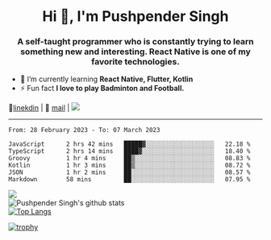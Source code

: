 <h1 align="center">Hi 👋, I'm Pushpender Singh</h1>
<h3 align="center">A self-taught programmer who is constantly trying to learn something new and interesting. React Native is one of my favorite technologies.</h3>

- 🌱 I’m currently learning **React Native, Flutter, Kotlin**
- ⚡ Fun fact **I love to play Badminton and Football.**

👔[linekdin](https://www.linkedin.com/in/pushpender-singh-240061202/) | 📧 [mail](mailto:pushpendersingh@p2devs.com) | ![](https://komarev.com/ghpvc/?username=pushpender-singh-ap&color=blue)


---

<!--START_SECTION:waka-->

```text
From: 28 February 2023 - To: 07 March 2023

JavaScript      2 hrs 42 mins   █████▓░░░░░░░░░░░░░░░░░░░   22.18 %
TypeScript      2 hrs 14 mins   ████▓░░░░░░░░░░░░░░░░░░░░   18.40 %
Groovy          1 hr 4 mins     ██▒░░░░░░░░░░░░░░░░░░░░░░   08.83 %
Kotlin          1 hr 3 mins     ██▒░░░░░░░░░░░░░░░░░░░░░░   08.72 %
JSON            1 hr 2 mins     ██░░░░░░░░░░░░░░░░░░░░░░░   08.57 %
Markdown        58 mins         ██░░░░░░░░░░░░░░░░░░░░░░░   07.95 %
```

<!--END_SECTION:waka-->

<img align="left" src="https://github-readme-streak-stats.herokuapp.com/?user=pushpender-singh-ap&theme=dark" /></br>
![Pushpender Singh's github stats](https://github-readme-stats.vercel.app/api?username=pushpender-singh-ap&show_icons=true&theme=radical&count_private=true)</br>
[![Top Langs](https://github-readme-stats.vercel.app/api/top-langs/?username=pushpender-singh-ap&theme=radical)](https://github.com/pushpender-singh-ap/github-readme-stats)

[![trophy](https://github-profile-trophy.vercel.app/?username=pushpender-singh-ap&theme=radical)](https://github.com/pushpender-singh-ap/pushpender-singh-ap)
